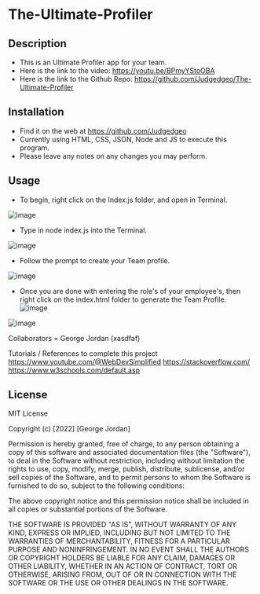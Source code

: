 # The-Ultimate-Profiler

## Description

- This is an Ultimate Profiler app for your team.
- Here is the link to the video: https://youtu.be/BPmyYStoOBA
- Here is the link to the Github Repo: https://github.com/Judgedgeo/The-Ultimate-Profiler

## Installation

- Find it on the web at https://github.com/Judgedgeo
- Currently using HTML, CSS, JSON, Node and JS to execute this program.
- Please leave any notes on any changes you may perform.

## Usage

- To begin, right click on the Index.js folder, and open in Terminal.

![image](https://user-images.githubusercontent.com/115055273/223146271-a19e0938-2906-46ad-8e14-5270dcb8ef6a.png)

- Type in node index.js into the Terminal.

![image](https://user-images.githubusercontent.com/115055273/223148425-341c7cda-d7d6-437a-89ed-feddf89a78e5.png)

- Follow the prompt to create your Team profile.

![image](https://user-images.githubusercontent.com/115055273/223150475-32f39cc9-da1f-4e7b-80df-89fb9a53fab4.png)


- Once you are done with entering the role's of your employee's, then right click on the index.html folder to generate the Team Profile.
![image](https://user-images.githubusercontent.com/115055273/223151040-5b9e2809-712e-4b19-b8ea-c80726b7f50c.png)

![image](https://user-images.githubusercontent.com/115055273/223151592-7fa02ff3-a764-4160-b442-06508e69e287.png)


Collaborators = George Jordan (xasdfaf)

Tutorials / References to complete this project
https://www.youtube.com/@WebDevSimplified
https://stackoverflow.com/
https://www.w3schools.com/default.asp


## License

MIT License

Copyright (c) [2022] [George Jordan]

Permission is hereby granted, free of charge, to any person obtaining a copy
of this software and associated documentation files (the "Software"), to deal
in the Software without restriction, including without limitation the rights
to use, copy, modify, merge, publish, distribute, sublicense, and/or sell
copies of the Software, and to permit persons to whom the Software is
furnished to do so, subject to the following conditions:

The above copyright notice and this permission notice shall be included in all
copies or substantial portions of the Software.

THE SOFTWARE IS PROVIDED "AS IS", WITHOUT WARRANTY OF ANY KIND, EXPRESS OR
IMPLIED, INCLUDING BUT NOT LIMITED TO THE WARRANTIES OF MERCHANTABILITY,
FITNESS FOR A PARTICULAR PURPOSE AND NONINFRINGEMENT. IN NO EVENT SHALL THE
AUTHORS OR COPYRIGHT HOLDERS BE LIABLE FOR ANY CLAIM, DAMAGES OR OTHER
LIABILITY, WHETHER IN AN ACTION OF CONTRACT, TORT OR OTHERWISE, ARISING FROM,
OUT OF OR IN CONNECTION WITH THE SOFTWARE OR THE USE OR OTHER DEALINGS IN THE
SOFTWARE.
